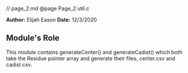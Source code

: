 // page_2.md
@page Page_2 util.c

**Author:** Elijah Eason
**Date:** 12/3/2020
## Module's Role
This module contains generateCenter() and generateCadist() which both take the Residue pointer array and generate their files, center.csv and cadist.csv.
